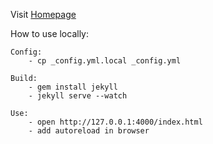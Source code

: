 Visit [Homepage](http://hbtlabs.github.io/)


How to use locally:

    Config:
        - cp _config.yml.local _config.yml
        
    Build:        
        - gem install jekyll
        - jekyll serve --watch
            
    Use:
        - open http://127.0.0.1:4000/index.html
        - add autoreload in browser
